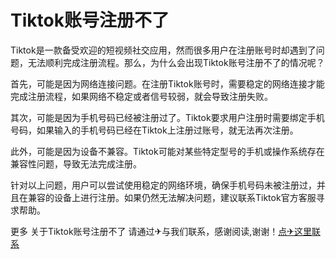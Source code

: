 # Tiktok账号注册不了

Tiktok是一款备受欢迎的短视频社交应用，然而很多用户在注册账号时却遇到了问题，无法顺利完成注册流程。那么，为什么会出现Tiktok账号注册不了的情况呢？

首先，可能是因为网络连接问题。在注册Tiktok账号时，需要稳定的网络连接才能完成注册流程，如果网络不稳定或者信号较弱，就会导致注册失败。

其次，可能是因为手机号码已经被注册过了。Tiktok要求用户注册时需要绑定手机号码，如果输入的手机号码已经在Tiktok上注册过账号，就无法再次注册。

此外，可能是因为设备不兼容。Tiktok可能对某些特定型号的手机或操作系统存在兼容性问题，导致无法完成注册。

针对以上问题，用户可以尝试使用稳定的网络环境，确保手机号码未被注册过，并且在兼容的设备上进行注册。如果仍然无法解决问题，建议联系Tiktok官方客服寻求帮助。

更多 关于Tiktok账号注册不了 请通过✈与我们联系，感谢阅读,谢谢！[点✈这里联系](https://lm.k02.cc)